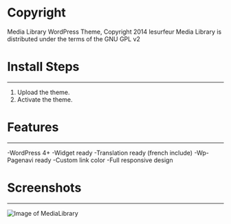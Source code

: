# Copyright


Media Library WordPress Theme, Copyright 2014 lesurfeur
Media Library is distributed under the terms of the GNU GPL v2


# Install Steps
----------------

1. Upload the theme.
2. Activate the theme.


# Features
----------------
-WordPress 4+
-Widget ready
-Translation ready (french include)
-Wp-Pagenavi ready
-Custom link color
-Full responsive design


# Screenshots
----------------
![Image of MediaLibrary](https://cloud.githubusercontent.com/assets/5854465/8507367/53009852-2240-11e5-81d1-cd577ee5bb10.jpg)

